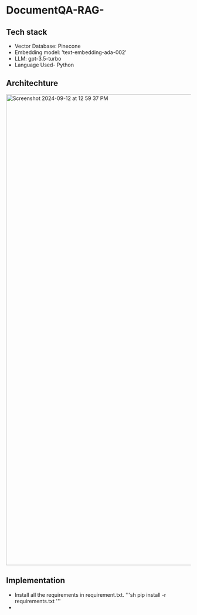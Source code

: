 # DocumentQA-RAG-
## Tech stack
- Vector Database: Pinecone
- Embedding model: 'text-embedding-ada-002'
- LLM: gpt-3.5-turbo
- Language Used- Python

## Architechture

<img width="1280" alt="Screenshot 2024-09-12 at 12 59 37 PM" src="https://github.com/user-attachments/assets/bdf8692f-624a-42dc-a2df-856af5d5cb9a">

## Implementation
- Install all the requirements in requirement.txt.
  '''sh
  pip install -r requirements.txt
  '''
- 

